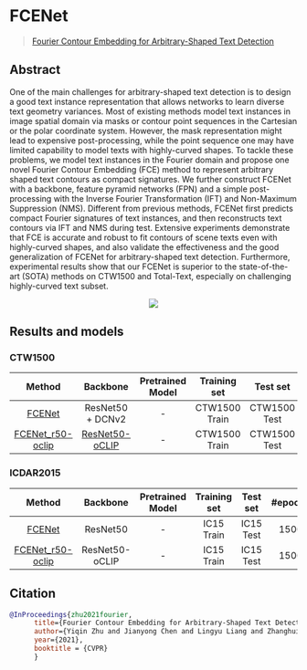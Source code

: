 # FCENet

> [Fourier Contour Embedding for Arbitrary-Shaped Text Detection](https://arxiv.org/abs/2104.10442)

<!-- [ALGORITHM] -->

## Abstract

One of the main challenges for arbitrary-shaped text detection is to design a good text instance representation that allows networks to learn diverse text geometry variances. Most of existing methods model text instances in image spatial domain via masks or contour point sequences in the Cartesian or the polar coordinate system. However, the mask representation might lead to expensive post-processing, while the point sequence one may have limited capability to model texts with highly-curved shapes. To tackle these problems, we model text instances in the Fourier domain and propose one novel Fourier Contour Embedding (FCE) method to represent arbitrary shaped text contours as compact signatures. We further construct FCENet with a backbone, feature pyramid networks (FPN) and a simple post-processing with the Inverse Fourier Transformation (IFT) and Non-Maximum Suppression (NMS). Different from previous methods, FCENet first predicts compact Fourier signatures of text instances, and then reconstructs text contours via IFT and NMS during test. Extensive experiments demonstrate that FCE is accurate and robust to fit contours of scene texts even with highly-curved shapes, and also validate the effectiveness and the good generalization of FCENet for arbitrary-shaped text detection. Furthermore, experimental results show that our FCENet is superior to the state-of-the-art (SOTA) methods on CTW1500 and Total-Text, especially on challenging highly-curved text subset.

<div align=center>
<img src="https://user-images.githubusercontent.com/22607038/142791859-1b0ebde4-b151-4c25-ba1b-f354bd8ddc8c.png"/>
</div>

## Results and models

### CTW1500

|                 Method                 |                 Backbone                  | Pretrained Model | Training set  |   Test set   | #epochs |  Test size  | Precision | Recall | Hmean  |                 Download                  |
| :------------------------------------: | :---------------------------------------: | :--------------: | :-----------: | :----------: | :-----: | :---------: | :-------: | :----: | :----: | :---------------------------------------: |
| [FCENet](/configs/textdet/fcenet/fcenet_resnet50-dcnv2_fpn_1500e_ctw1500.py) |             ResNet50 + DCNv2              |        -         | CTW1500 Train | CTW1500 Test |  1500   | (736, 1080) |  0.8689   | 0.8296 | 0.8488 | [model](https://download.openmmlab.com/mmocr/textdet/fcenet/fcenet_resnet50-dcnv2_fpn_1500e_ctw1500/fcenet_resnet50-dcnv2_fpn_1500e_ctw1500_20220825_221510-4d705392.pth) \| [log](https://download.openmmlab.com/mmocr/textdet/fcenet/fcenet_resnet50-dcnv2_fpn_1500e_ctw1500/20220825_221510.log) |
| [FCENet_r50-oclip](/configs/textdet/fcenet/fcenet_resnet50-oclip-dcnv2_fpn_1500e_ctw1500.py) | [ResNet50-oCLIP](https://download.openmmlab.com/mmocr/backbone/resnet50-oclip-7ba0c533.pth) |        -         | CTW1500 Train | CTW1500 Test |  1500   | (736, 1080) |  0.8383   | 0.801  | 0.8192 | [model](https://download.openmmlab.com/mmocr/textdet/fcenet/fcenet_resnet50-oclip_fpn_1500e_ctw1500/fcenet_resnet50-oclip_fpn_1500e_ctw1500_20221102_121909-101df7e6.pth) \| [log](https://download.openmmlab.com/mmocr/textdet/fcenet/fcenet_resnet50-oclip_fpn_1500e_ctw1500/20221102_121909.log) |

### ICDAR2015

|                        Method                         |    Backbone    | Pretrained Model | Training set | Test set  | #epochs |  Test size   | Precision | Recall | Hmean  |                         Download                         |
| :---------------------------------------------------: | :------------: | :--------------: | :----------: | :-------: | :-----: | :----------: | :-------: | :----: | :----: | :------------------------------------------------------: |
| [FCENet](/configs/textdet/fcenet/fcenet_resnet50_fpn_1500e_icdar2015.py) |    ResNet50    |        -         |  IC15 Train  | IC15 Test |  1500   | (2260, 2260) |  0.8243   | 0.8834 | 0.8528 | [model](https://download.openmmlab.com/mmocr/textdet/fcenet/fcenet_resnet50_fpn_1500e_icdar2015/fcenet_resnet50_fpn_1500e_icdar2015_20220826_140941-167d9042.pth) \| [log](https://download.openmmlab.com/mmocr/textdet/fcenet/fcenet_resnet50_fpn_1500e_icdar2015/20220826_140941.log) |
| [FCENet_r50-oclip](/configs/textdet/fcenet/fcenet_resnet50-oclip_fpn_1500e_icdar2015.py) | ResNet50-oCLIP |        -         |  IC15 Train  | IC15 Test |  1500   | (2260, 2260) |  0.9176   | 0.8098 | 0.8604 | [model](https://download.openmmlab.com/mmocr/textdet/fcenet/fcenet_resnet50-oclip_fpn_1500e_icdar2015/fcenet_resnet50-oclip_fpn_1500e_icdar2015_20221101_150145-5a6fc412.pth) \| [log](https://download.openmmlab.com/mmocr/textdet/fcenet/fcenet_resnet50-oclip_fpn_1500e_icdar2015/20221101_150145.log) |

## Citation

```bibtex
@InProceedings{zhu2021fourier,
      title={Fourier Contour Embedding for Arbitrary-Shaped Text Detection},
      author={Yiqin Zhu and Jianyong Chen and Lingyu Liang and Zhanghui Kuang and Lianwen Jin and Wayne Zhang},
      year={2021},
      booktitle = {CVPR}
      }
```

